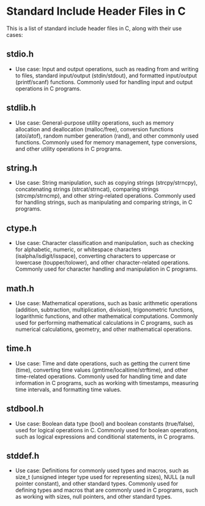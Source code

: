 # Standard Include Header Files in C

This is a list of standard include header files in C, along with their use cases:

## stdio.h

- Use case: Input and output operations, such as reading from and writing to files, standard input/output (stdin/stdout), and formatted input/output (printf/scanf) functions. Commonly used for handling input and output operations in C programs.

## stdlib.h

- Use case: General-purpose utility operations, such as memory allocation and deallocation (malloc/free), conversion functions (atoi/atof), random number generation (rand), and other commonly used functions. Commonly used for memory management, type conversions, and other utility operations in C programs.

## string.h

- Use case: String manipulation, such as copying strings (strcpy/strncpy), concatenating strings (strcat/strncat), comparing strings (strcmp/strncmp), and other string-related operations. Commonly used for handling strings, such as manipulating and comparing strings, in C programs.

## ctype.h

- Use case: Character classification and manipulation, such as checking for alphabetic, numeric, or whitespace characters (isalpha/isdigit/isspace), converting characters to uppercase or lowercase (toupper/tolower), and other character-related operations. Commonly used for character handling and manipulation in C programs.

## math.h

- Use case: Mathematical operations, such as basic arithmetic operations (addition, subtraction, multiplication, division), trigonometric functions, logarithmic functions, and other mathematical computations. Commonly used for performing mathematical calculations in C programs, such as numerical calculations, geometry, and other mathematical operations.

## time.h

- Use case: Time and date operations, such as getting the current time (time), converting time values (gmtime/localtime/strftime), and other time-related operations. Commonly used for handling time and date information in C programs, such as working with timestamps, measuring time intervals, and formatting time values.

## stdbool.h

- Use case: Boolean data type (bool) and boolean constants (true/false), used for logical operations in C. Commonly used for boolean operations, such as logical expressions and conditional statements, in C programs.

## stddef.h

- Use case: Definitions for commonly used types and macros, such as size_t (unsigned integer type used for representing sizes), NULL (a null pointer constant), and other standard types. Commonly used for defining types and macros that are commonly used in C programs, such as working with sizes, null pointers, and other standard types.


